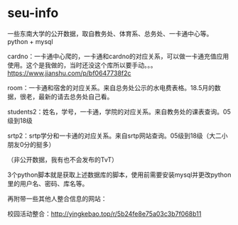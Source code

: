 # seu-info
一些东南大学的公开数据，取自教务处、体育系、总务处、一卡通中心等。
python + mysql

cardno：一卡通中心爬的，一卡通和cardno的对应关系，可以做一卡通充值应用使用。这个是我做的，当时还没这个库所以要手动。。。https://www.jianshu.com/p/bf0647738f2c

room：一卡通和宿舍的对应关系。来自总务处公示的水电费表格。18.5月的数据，很老，最新的请去总务处自己看。

students2：姓名，学号，一卡通，学院的对应关系。来自教务处的课表查询。05级到18级

srtp2：srtp学分和一卡通的对应关系。来自srtp网站查询。05级到18级（大二小朋友0分的挺多）

（非公开数据，我有也不会发布的TvT）

3个python脚本就是获取上述数据库的脚本，使用前需要安装mysql并更改python里的用户名、密码、库名等。

再附带一些其他人整合信息的网站：

校园活动整合：http://yingkebao.top/r/5b24fe8e75a03c3b7f068b11
